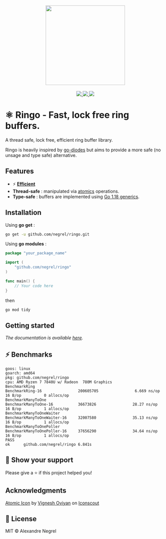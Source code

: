 <h1 align="center"><img height="250" src="https://raw.githubusercontent.com/negrel/ringo/master/.github/atom.svg"></h1>

<p align="center">
	<a href="https://pkg.go.dev/github.com/negrel/ringo">
		<img src="https://godoc.org/github.com/negrel/ringo?status.svg">
	</a>
	<a href="https://goreportcard.com/badge/github.com/negrel/ringo">
		<img src="https://goreportcard.com/badge/github.com/negrel/ringo">
	</a>
	<a href="https://github.com/negrel/ringo/raw/master/LICENSE">
		<img src="https://img.shields.io/badge/license-MIT-green">
	</a>
</p>

# :atom_symbol: Ringo - Fast, lock free ring buffers.

A thread safe, lock free, efficient ring buffer library.

Ringo is heavily inspired by [go-diodes](https://github.com/cloudfoundry/go-diodes/) 
but aims to provide a more safe (no unsage and type safe) alternative.

## Features

- :zap: [**Efficient**](https://github.com/negrel/ringo#zap-benchmarks)
- **Thread-safe** : manipulated via [atomics](https://pkg.go.dev/sync/atomic) operations.
- **Type-safe** : buffers are implemented using [Go 1.18 generics](https://go.dev/doc/tutorial/generics).

## Installation

Using **go get** :

```bash
go get -u github.com/negrel/ringo.git
```

Using **go modules** :

```go
package "your_package_name"

import (
	"github.com/negrel/ringo"
)

func main() {
    // Your code here
}
```

then

```bash
go mod tidy
```

## Getting started
*The documentation is available [here](https://pkg.go.dev/github.com/negrel/ringo).*

## :zap: Benchmarks

```
goos: linux
goarch: amd64
pkg: github.com/negrel/ringo
cpu: AMD Ryzen 7 7840U w/ Radeon  780M Graphics
BenchmarkRing
BenchmarkRing-16                200605705                6.669 ns/op          16 B/op          0 allocs/op
BenchmarkManyToOne
BenchmarkManyToOne-16           36673826                28.27 ns/op           16 B/op          1 allocs/op
BenchmarkManyToOneWaiter
BenchmarkManyToOneWaiter-16     32007580                35.13 ns/op           16 B/op          1 allocs/op
BenchmarkManyToOnePoller
BenchmarkManyToOnePoller-16     37656290                34.64 ns/op           16 B/op          1 allocs/op
PASS
ok      github.com/negrel/ringo 6.841s
```

## :stars: Show your support

Please give a :star: if this project helped you!

## Acknowledgments

<a href="https://iconscout.com/icons/atomic" target="_blank">Atomic Icon</a> by <a href="https://iconscout.com/contributors/oviyan">Vignesh Oviyan</a> on <a href="https://iconscout.com">Iconscout</a>

## :scroll: License

MIT © Alexandre Negrel
